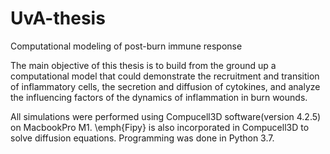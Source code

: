 # UvA-thesis
Computational modeling of post-burn immune response

The main objective of this thesis is to build from the ground up a computational model that could demonstrate the recruitment and transition of inflammatory cells, the secretion and diffusion of cytokines, and analyze the influencing factors of the dynamics of inflammation in burn wounds. 

All simulations were performed using Compucell3D software(version 4.2.5) on MacbookPro M1. \emph{Fipy} is also incorporated in Compucell3D to solve diffusion equations. Programming was done in Python 3.7.
